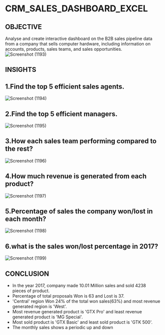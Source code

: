 # CRM_SALES_DASHBOARD_EXCEL
## OBJECTIVE
Analyse and create interactive dashboard on the B2B sales pipeline data from a company that sells computer hardware, including information on accounts, products, sales teams, and sales opportunities.
![Screenshot (1193)](https://github.com/user-attachments/assets/a0c667d3-3320-44e6-ac4c-edbb3c41e1d3)

## INSIGHTS
## 1.Find the top 5 efficient sales agents.
![Screenshot (1194)](https://github.com/user-attachments/assets/e3a6c12f-4292-4165-bfd5-d42bf80db296)

## 2.Find the top 5 efficient managers.
![Screenshot (1195)](https://github.com/user-attachments/assets/b48244d2-c928-468b-84a1-8e477813a004)

## 3.How each sales team performing compared to the rest?
![Screenshot (1196)](https://github.com/user-attachments/assets/9ea26439-ab80-4ffa-ac86-92e364906073)

## 4.How much revenue is generated from each product?
![Screenshot (1197)](https://github.com/user-attachments/assets/1cd6a3cf-8617-4eaa-b769-f3be69986120)

## 5.Percentage of sales the company won/lost in each month?
![Screenshot (1198)](https://github.com/user-attachments/assets/d20eab41-68e0-4104-9294-e8b6912a944c)

## 6.what is the sales won/lost percentage in 2017?
![Screenshot (1199)](https://github.com/user-attachments/assets/af805760-187b-4e03-8009-a7d57f1776c4)

## CONCLUSION
* In the year 2017, company made 10.01 Million sales and sold 4238 pieces of product.
* Percentage of total proposals Won is 63 and Lost is 37.
* 'Central' region Won 24% of the total won sales(63%) and most revenue generated region is 'West'.
* Most revenue generated product is 'GTX Pro' and least revenue generated product is 'MG Special'.
* Most sold product is 'GTX Basic' and least sold product is 'GTK 500'.
* The monthly sales shows a periodic up and down
